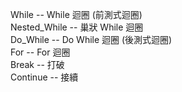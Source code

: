 While           -- While 迴圈 (前測式迴圈) <br/>
Nested_While    -- 巢狀 While 迴圈 <br/>
Do_While        -- Do While 迴圈 (後測式迴圈) <br/>
For             -- For 迴圈 <br/>
Break           -- 打破 <br/>
Continue        -- 接續 <br/>